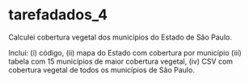 # tarefadados_4

Calculei cobertura vegetal dos municípios do Estado de São Paulo. 

Incluí: (i) código, (ii) mapa do Estado com cobertura por município (iii) tabela com 15 municípios de maior cobertura vegetal, (iv) CSV com cobertura vegetal de todos os municípios de São Paulo.  
